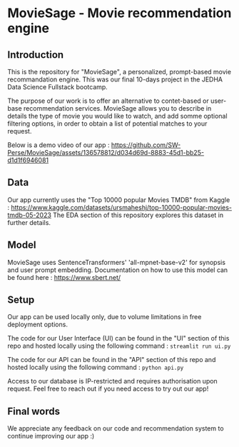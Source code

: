 # MovieSage - Movie recommendation engine
## Introduction
This is the repository for "MovieSage", a personalized, prompt-based movie recommandation engine. This was our final 10-days project in the JEDHA Data Science Fullstack bootcamp.

The purpose of our work is to offer an alternative to contet-based or user-base recommendation services. MovieSage allows you to describe in details the type of movie you would like to watch, and add somme optional filtering options, in order to obtain a list of potential matches to your request.

Below is a demo video of our app :
https://github.com/SW-Perse/MovieSage/assets/136578812/d034d69d-8883-45d1-bb25-d1d1f6946081

## Data
Our app currently uses the "Top 10000 popular Movies TMDB" from Kaggle : https://www.kaggle.com/datasets/ursmaheshj/top-10000-popular-movies-tmdb-05-2023
The EDA section of this repository explores this dataset in further details.

## Model
MovieSage uses SentenceTransformers' 'all-mpnet-base-v2' for synopsis and user prompt embedding. Documentation on how to use this model can be found here : https://www.sbert.net/

## Setup
Our app can be used locally only, due to volume limitations in free deployment options.

The code for our User Interface (UI) can be found in the "UI" section of this repo and hosted locally using the following command : 
`streamlit run ui.py`

The code for our API can be found in the "API" section of this repo and hosted locally using the following command :
`python api.py`

Access to our database is IP-restricted and requires authorisation upon request. Feel free to reach out if you need access to try out our app!

## Final words
We appreciate any feedback on our code and recommendation system to continue improving our app :)
